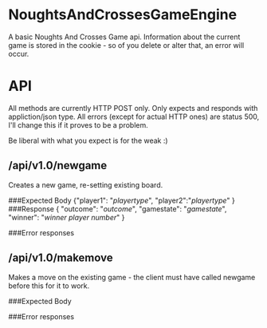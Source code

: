 NoughtsAndCrossesGameEngine
===========================

A basic Noughts And Crosses Game api. Information about the current game is stored in the cookie - so of you delete or alter that, an error will occur. 

API
===
All methods are currently HTTP POST only. Only expects and responds with  appliction/json type. All errors (except for actual HTTP ones) are status 500, I'll change this if it proves to be a problem.

Be liberal with what you expect is for the weak :)

/api/v1.0/newgame
-----------------
Creates a new game, re-setting existing board. 

###Expected Body
{"player1": "*playertype*", "player2":"*playertype*" }
###Response
{ "outcome": "*outcome*", "gamestate": "*gamestate*", "winner": "*winner player number*" }

###Error responses


/api/v1.0/makemove
-----------------
Makes a move on the existing game - the client must have called newgame before this for it to work.

###Expected Body

###Error responses
